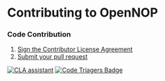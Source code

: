 # Contributing to OpenNOP

### Code Contribution

1. [Sign the Contributor License Agreement][]
2. [Submit your pull request][]

[![CLA assistant](https://cla-assistant.io/readme/badge/OpenNOP/opennop)](https://cla-assistant.io/OpenNOP/opennop)
[![Code Triagers Badge](https://www.codetriage.com/opennop/opennop/badges/users.svg)](https://www.codetriage.com/opennop/opennop)

[Sign the Contributor License Agreement]:    https://cla-assistant.io/OpenNOP/opennop
[Submit your pull request]:                     https://help.github.com/articles/creating-a-pull-request/
